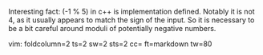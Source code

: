 
Interesting fact: (-1 % 5) in c++ is implementation defined. Notably it is not
4, as it usually appears to match the sign of the input. So it is necessary to
be a bit careful around moduli of potentially negative numbers.


vim: foldcolumn=2 ts=2 sw=2 sts=2 cc= ft=markdown tw=80
